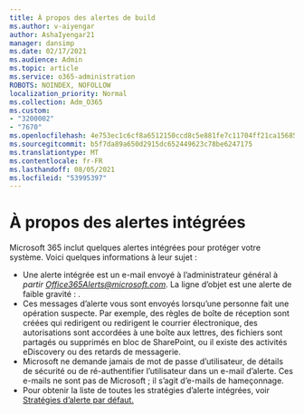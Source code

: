 ```yaml
---
title: À propos des alertes de build
ms.author: v-aiyengar
author: AshaIyengar21
manager: dansimp
ms.date: 02/17/2021
ms.audience: Admin
ms.topic: article
ms.service: o365-administration
ROBOTS: NOINDEX, NOFOLLOW
localization_priority: Normal
ms.collection: Adm_O365
ms.custom:
- "3200002"
- "7670"
ms.openlocfilehash: 4e753ec1c6cf8a6512150ccd8c5e881fe7c11704ff21ca15685a505a8f106da2
ms.sourcegitcommit: b5f7da89a650d2915dc652449623c78be6247175
ms.translationtype: MT
ms.contentlocale: fr-FR
ms.lasthandoff: 08/05/2021
ms.locfileid: "53995397"
---
```

# <a name="about-built-in-alerts"></a>À propos des alertes intégrées

Microsoft 365 inclut quelques alertes intégrées pour protéger votre système. Voici quelques informations à leur sujet :

- Une alerte intégrée est un e-mail envoyé à l’administrateur général à *partir Office365Alerts@microsoft.com*. La ligne d’objet est une alerte de faible gravité : <name of alert policy> .
- Ces messages d’alerte vous sont envoyés lorsqu’une personne fait une opération suspecte. Par exemple, des règles de boîte de réception sont créées qui redirigent ou redirigent le courrier électronique, des autorisations sont accordées à une boîte aux lettres, des fichiers sont partagés ou supprimés en bloc de SharePoint, ou il existe des activités eDiscovery ou des retards de messagerie.
- Microsoft ne demande jamais de mot de passe d’utilisateur, de détails de sécurité ou de ré-authentifier l’utilisateur dans un e-mail d’alerte. Ces e-mails ne sont pas de Microsoft ; il s’agit d’e-mails de hameçonnage.
- Pour obtenir la liste de toutes les stratégies d’alerte intégrées, voir [Stratégies d’alerte par défaut.](https://go.microsoft.com/fwlink/?linkid=2103170)